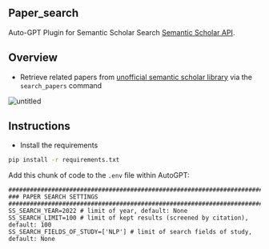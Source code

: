 ## Paper_search

Auto-GPT Plugin for Semantic Scholar Search [Semantic Scholar API](https://www.semanticscholar.org/).

## Overview

- Retrieve related papers from [unofficial semantic scholar library](https://github.com/danielnsilva/semanticscholar) via the `search_papers` command

 ![untitled](https://github.com/sokolheavy/Paper_search/assets/36013697/8cad586c-e719-4583-815c-ba35ba242b8e)

## Instructions

- Install the requirements

```bash
pip install -r requirements.txt
```

Add this chunk of code to the `.env` file within AutoGPT:

```
################################################################################
### PAPER SEARCH SETTINGS
################################################################################
SS_SEARCH_YEAR=2022 # limit of year, default: None
SS_SEARCH_LIMIT=100 # limit of kept results (screened by citation), default: 100
SS_SEARCH_FIELDS_OF_STUDY=['NLP'] # limit of search fields of study, default: None
```

